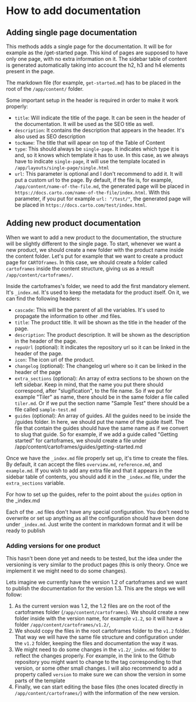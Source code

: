 # How to add documentation

## Adding single page documentation

This methods adds a single page for the documentation. It will be for example as the /get-started page. This kind of pages are supposed to have only one page, with no extra information on it. The sidebar table of content is generated automatically taking into account the h2, h3 and h4 elements present in the page.

The markdown file (for example, `get-started.md`) has to be placed in the root of the `/app/content/` folder.

Some important setup in the header is required in order to make it work properly:

* `title`: Will indicate the title of the page. It can be seen in the header of the documentation. It will be used as the SEO title as well.
* `description`: It contains the description that appears in the header. It's also used as SEO description
* `tocName`: The title that will apear on top of the Table of Content
* `type`: This should always be `single-page`. It indicates which type it is and, so it knows which template it has to use. In this case, as we always have to indicate `single-page`, it will use the template located in `/app/layouts/single-page/single.html`
* `url`: This parameter is optional and I don't recommend to add it. It will put a custom url to the page. By default, if the file is, for example, `/app/content/name-of-the-file.md`, the generated page will be placed in `https://docs.carto.com/name-of-the-file/index.html`. With this parameter, if you put for example `url: "/test/"`, the generated page will be placed in `https://docs.carto.com/test/index.html`.

## Adding new product documentation

When we want to add a new product to the documentation, the structure will be slightly different to the single page. To start, whenever we want a new product, we should create a new folder with the product name inside the content folder. Let's put for example that we want to create a product page for `CARTOframes`. In this case, we should create a folder called `cartoframes` inside the content structure, giving us as a result `/app/content/cartoframes/`.

Inside the cartoframes's folder, we need to add the first mandatory element. It's `_index.md`. It's used to keep the metadata for the product itself. On it, we can find the following headers:

* `cascade`: This will be the parent of all the variables. It's used to propagate the information to other .md files.
* `title`: The product title. It will be shown as the title in the header of the page.
* `description`: The product description. It will be shown as the description in the header of the page.
* `repoUrl` (optional): It indicates the repository url so it can be linked in the header of the page.
* `icon`: The icon url of the product.
* `changelog` (optional): The changelog url where so it can be linked in the header of the page
* `extra_sections` (optional): An array of extra sections to be shown on the left sidebar. Keep in mind, that the name you put there should correspond, after "slugification", to the file name. So if we put for example "Tiler" as name, there should be in the same folder a file called `tiler.md`. Or if we put the section name "Sample Test" there should be a file called `sample-test.md`
* `guides` (optional): An array of guides. All the guides need to be inside the /guides folder. In here, we should put the name of the guide itself. The file that contain the guides should have the same name as if we convert to slug that guide. So for example, if we add a guide called "Getting started" for cartoframes, we should create a file under /app/content/cartoframes/guides/getting-started.md

Once we have the `_index.md` file properly set up, it's time to create the files. By default, it can accept the files `overview.md`, `reference.md`, and `example.md`. If you wish to add any extra file and that it appears in the sidebar table of contents, you should add it in the `_index.md` file, under the `extra_sections` variable.

For how to set up the guides, refer to the point about the `guides` option in the _index.md

Each of the `.md` files don't have any special configuration. You don't need to overwrite or set up anything as all the configuration should have been done under `_index.md`. Just write the content in markdown format and it will be ready to publish

### Adding versions for one product

This hasn't been done yet and needs to be tested, but the idea under the versioning is very similar to the product pages (this is only theory. Once we implement it we might need to do some changes).

Lets imagine we currently have the version 1.2 of cartoframes and we want to publish the documentation for the version 1.3. This are the steps we will follow:

1. As the current version was 1.2, the 1.2 files are on the root of the cartoframes folder (`/app/content/cartoframes`). We should create a new folder inside with the version name, for example `v1.2`, so it will have a folder `/app/content/cartoframes/v1.2/`,
2. We should copy the files in the root cartoframes folder to the `v1.2` folder. That way we will have the same file structure and configuration under the `v1.2` folder, keeping the files and documentation the way it was.
3. We might need to do some changes in the `v1.2/_index.md` folder to reflect the changes properly. For example, in the link to the Github repository you might want to change to the tag corresponding to that version, or some other small changes. I will also recommend to add a property called `version` to make sure we can show the version in some parts of the template
4. Finally, we can start editing the base files (the ones located directly in `/app/content/cartoframes/`) with the information of the new version.
